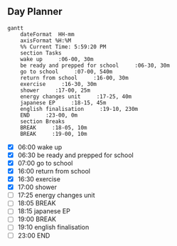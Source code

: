 ## Day Planner
```mermaid
gantt
    dateFormat  HH-mm
    axisFormat %H:%M
    %% Current Time: 5:59:20 PM
    section Tasks
    wake up     :06-00, 30m
    be ready and prepped for school     :06-30, 30m
    go to school     :07-00, 540m
    return from school     :16-00, 30m
    exercise     :16-30, 30m
    shower     :17-00, 25m
    energy changes unit     :17-25, 40m
    japanese EP     :18-15, 45m
    english finalisation     :19-10, 230m
    END     :23-00, 0m
    section Breaks
    BREAK     :18-05, 10m
    BREAK     :19-00, 10m
```

- [x] 06:00 wake up
- [x] 06:30 be ready and prepped for school
- [x] 07:00 go to school
- [x] 16:00 return from school
- [x] 16:30 exercise
- [x] 17:00 shower
- [ ] 17:25 energy changes unit
- [ ] 18:05 BREAK
- [ ] 18:15 japanese EP
- [ ] 19:00 BREAK
- [ ] 19:10 english finalisation
- [ ] 23:00 END